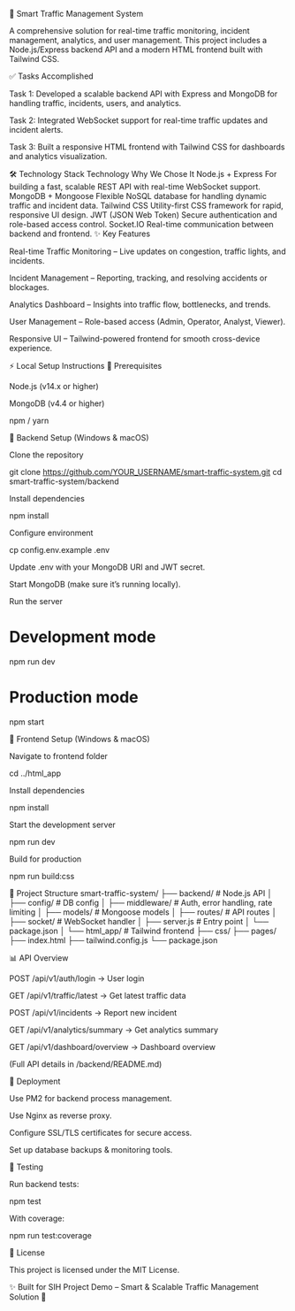 🚦 Smart Traffic Management System

A comprehensive solution for real-time traffic monitoring, incident management, analytics, and user management. This project includes a Node.js/Express backend API and a modern HTML frontend built with Tailwind CSS.

✅ Tasks Accomplished

Task 1: Developed a scalable backend API with Express and MongoDB for handling traffic, incidents, users, and analytics.

Task 2: Integrated WebSocket support for real-time traffic updates and incident alerts.

Task 3: Built a responsive HTML frontend with Tailwind CSS for dashboards and analytics visualization.

🛠️ Technology Stack
Technology	Why We Chose It
Node.js + Express	For building a fast, scalable REST API with real-time WebSocket support.
MongoDB + Mongoose	Flexible NoSQL database for handling dynamic traffic and incident data.
Tailwind CSS	Utility-first CSS framework for rapid, responsive UI design.
JWT (JSON Web Token)	Secure authentication and role-based access control.
Socket.IO	Real-time communication between backend and frontend.
✨ Key Features

Real-time Traffic Monitoring – Live updates on congestion, traffic lights, and incidents.

Incident Management – Reporting, tracking, and resolving accidents or blockages.

Analytics Dashboard – Insights into traffic flow, bottlenecks, and trends.

User Management – Role-based access (Admin, Operator, Analyst, Viewer).

Responsive UI – Tailwind-powered frontend for smooth cross-device experience.

⚡ Local Setup Instructions
🔹 Prerequisites

Node.js (v14.x or higher)

MongoDB (v4.4 or higher)

npm / yarn

🔹 Backend Setup (Windows & macOS)

Clone the repository

git clone https://github.com/YOUR_USERNAME/smart-traffic-system.git
cd smart-traffic-system/backend


Install dependencies

npm install


Configure environment

cp config.env.example .env


Update .env with your MongoDB URI and JWT secret.

Start MongoDB (make sure it’s running locally).

Run the server

# Development mode
npm run dev

# Production mode
npm start

🔹 Frontend Setup (Windows & macOS)

Navigate to frontend folder

cd ../html_app


Install dependencies

npm install


Start the development server

npm run dev


Build for production

npm run build:css

📂 Project Structure
smart-traffic-system/
├── backend/                # Node.js API
│   ├── config/             # DB config
│   ├── middleware/         # Auth, error handling, rate limiting
│   ├── models/             # Mongoose models
│   ├── routes/             # API routes
│   ├── socket/             # WebSocket handler
│   ├── server.js           # Entry point
│   └── package.json
│
└── html_app/               # Tailwind frontend
    ├── css/
    ├── pages/
    ├── index.html
    ├── tailwind.config.js
    └── package.json

📊 API Overview

POST /api/v1/auth/login → User login

GET /api/v1/traffic/latest → Get latest traffic data

POST /api/v1/incidents → Report new incident

GET /api/v1/analytics/summary → Get analytics summary

GET /api/v1/dashboard/overview → Dashboard overview

(Full API details in /backend/README.md)

🚀 Deployment

Use PM2 for backend process management.

Use Nginx as reverse proxy.

Configure SSL/TLS certificates for secure access.

Set up database backups & monitoring tools.

🧪 Testing

Run backend tests:

npm test


With coverage:

npm run test:coverage

📄 License

This project is licensed under the MIT License.

✨ Built for SIH Project Demo – Smart & Scalable Traffic Management Solution 🚦
